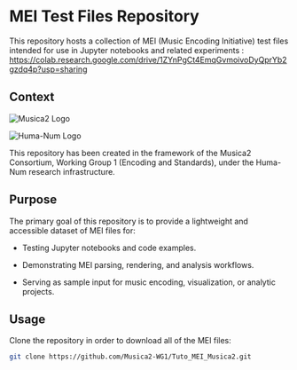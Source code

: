 # MEI Test Files Repository 

This repository hosts a collection of MEI (Music Encoding Initiative) test files intended for use in Jupyter notebooks and related experiments : https://colab.research.google.com/drive/1ZYnPgCt4EmqGvmoivoDyQprYb2gzdq4p?usp=sharing

## Context

![Musica2 Logo](images/mei-logo.png)

![Huma-Num Logo](images/mei-logo.png)

This repository has been created in the framework of the Musica2 Consortium,
Working Group 1 (Encoding and Standards), under the Huma-Num research infrastructure.

## Purpose

The primary goal of this repository is to provide a lightweight and accessible dataset of MEI files for:

- Testing Jupyter notebooks and code examples.

- Demonstrating MEI parsing, rendering, and analysis workflows.

- Serving as sample input for music encoding, visualization, or analytic projects.

## Usage

Clone the repository in order to download all of the MEI files:  

```bash
git clone https://github.com/Musica2-WG1/Tuto_MEI_Musica2.git
